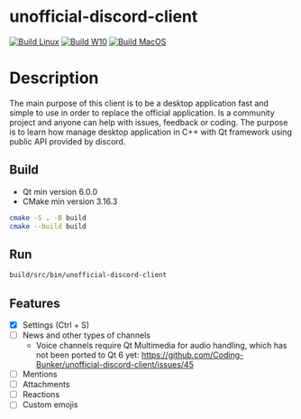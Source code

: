 # unofficial-discord-client

[![Build Linux](https://github.com/Coding-Bunker/unofficial-discord-client/actions/workflows/build-linux.yml/badge.svg)](https://github.com/Coding-Bunker/unofficial-discord-client/actions/workflows/build-linux.yml)
[![Build W10](https://github.com/Coding-Bunker/unofficial-discord-client/actions/workflows/build-w10.yml/badge.svg)](https://github.com/Coding-Bunker/unofficial-discord-client/actions/workflows/build-w10.yml)
[![Build MacOS](https://github.com/Coding-Bunker/unofficial-discord-client/actions/workflows/build-macos.yml/badge.svg)](https://github.com/Coding-Bunker/unofficial-discord-client/actions/workflows/build-macos.yml)

# Description

The main purpose of this client is to be a desktop application fast and simple to use in order to replace the official application. Is a community project and anyone can help with issues, feedback or coding. The purpose is to learn how manage desktop application in C++ with Qt framework using public API provided by discord.

## Build

- Qt min version 6.0.0
- CMake min version 3.16.3

```bash
cmake -S . -B build
cmake --build build 
```

## Run

```bash
build/src/bin/unofficial-discord-client 
```

## Features

- [x] Settings (Ctrl + S)
- [ ] News and other types of channels
  - Voice channels require Qt Multimedia for audio handling, which has not been ported to Qt 6 yet: https://github.com/Coding-Bunker/unofficial-discord-client/issues/45
- [ ] Mentions
- [ ] Attachments
- [ ] Reactions
- [ ] Custom emojis
